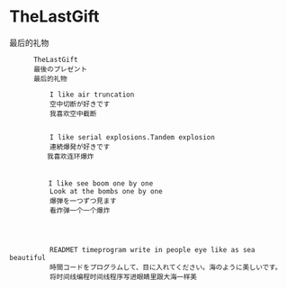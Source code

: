 # TheLastGift
最后的礼物


          TheLastGift
          最後のプレゼント
          最后的礼物

              I like air truncation
              空中切断が好きです
              我喜欢空中截断

          
              I like serial explosions.Tandem explosion
              連続爆発が好きです
          　　我喜欢连环爆炸
          
          　　
            　I like see boom one by one
              Look at the bombs one by one
              爆弾を一つずつ見ます
              看炸弹一个一个爆炸
              
              
        
        
              READMET timeprogram write in people eye like as sea beautiful 
              時間コードをプログラムして、目に入れてください。海のように美しいです。
              将时间线编程时间线程序写进眼睛里跟大海一样美
              
              




